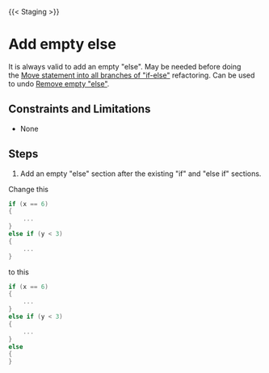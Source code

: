 {{< Staging >}}

# Add empty else

It is always valid to add an empty "else". May be needed before doing the [Move statement into all branches of "if-else"](move-statement-into-all-branches-of-if-else) refactoring. Can be used to undo [Remove empty "else"](remove-empty-else).


## Constraints and Limitations

* None

## Steps

1. Add an empty "else" section after the existing "if" and "else if" sections.

Change this

```cpp
if (x == 6)
{
    ...
}
else if (y < 3)
{
    ...
}
```

to this

```cpp
if (x == 6)
{
    ...
}
else if (y < 3)
{
    ...
}
else
{
}
```
